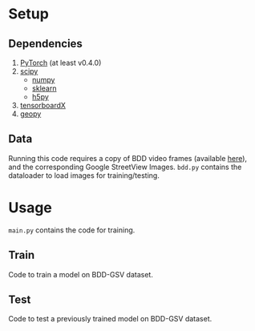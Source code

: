 # 
# Setup

## Dependencies

1. [PyTorch](https://pytorch.org/get-started/locally/) (at least v0.4.0)
2. [scipy](https://www.scipy.org/)
    - [numpy](http://www.numpy.org/)
    - [sklearn](https://scikit-learn.org/stable/)
    - [h5py](https://www.h5py.org/)
3. [tensorboardX](https://github.com/lanpa/tensorboardX)
4. [geopy](https://pypi.org/project/geopy)

## Data

Running this code requires a copy of BDD video frames (available [here](https://bdd-data.berkeley.edu/)), 
and the corresponding Google StreetView Images.
`bdd.py` contains the dataloader to load images for training/testing.


# Usage

`main.py` contains the code for training.


## Train

Code to train a model on BDD-GSV dataset.

## Test

Code to test a previously trained model on BDD-GSV dataset.